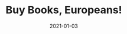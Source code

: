 ---
layout: post
title: Buy Books, Europeans!
date: 2021-01-03
description: MakeoverMonday 2020/W38 about book prices across the EU countries
img: buy-books-europeans.png
tags: [europe, books, makeovermonday]
original: https://ec.europa.eu/eurostat/documents/4187653/10321595/Price+develpment+of+books+in+the+EU.png
makeover: https://public.tableau.com/views/BuyBooksEuropeans/viz
---